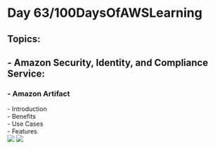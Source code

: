 <h1> Day 63/100DaysOfAWSLearning </h1>
<h2> Topics: </h2>

 <h2>  - Amazon Security, Identity, and Compliance Service: </h2>

<h3> - Amazon Artifact </h3>
         - Introduction <br>
         - Benefits <br> 
         - Use Cases <br>
         - Features <br>
        
         
         

<img src = "https://github.com/thetechgirlgita/100-days-of-aws-learning/blob/master/Images/Day63/63_1.jpg?raw=true">
<img src = "https://github.com/thetechgirlgita/100-days-of-aws-learning/blob/master/Images/Day63/63_1.jpg?raw=true">
